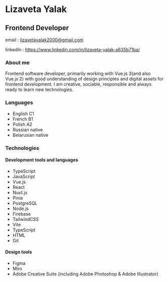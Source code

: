 # **Lizaveta Yalak**

## Frontend Developer
 email :  lizavetayalak2000@gmail.com 

 linkedIn :  https://www.linkedin.com/in/lizaveta-yalak-a635b71ba/

### About me 

 Frontend software developer, primarily working with Vue.js 3(and also Vue.js 2) with good understanding of design principles and digital assets for frontend development. I am creative, sociable, responsible and always ready to learn new technologies.

### Languages
- English C1 
- French B1
- Polish A2
- Russian native
- Belarusian native


### Technologies 

#### Development tools and languages
- TypeScript
- JavaScript
- Vue.js
- React
- Nuxt.js
- Pinia
- PostgreSQL
- Node.js
- Firebase
- TailwindCSS
- Vite
- TypeScript
- HTML
- Git

#### Design tools
- Figma
- Miro
- Adobe Creative Suite (including Adobe Photoshop & Adobe Illustrator)


